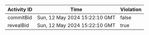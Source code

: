 | Activity ID | Time | Violation |
| --- | --- | --- |
| commitBid | Sun, 12 May 2024 15:22:10 GMT | false |
| revealBid | Sun, 12 May 2024 15:22:10 GMT | true |